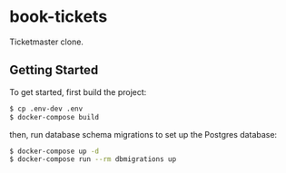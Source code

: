 # book-tickets

Ticketmaster clone.


## Getting Started

To get started, first build the project:

```bash
$ cp .env-dev .env
$ docker-compose build
```

then, run database schema migrations to set up the Postgres database:

```bash
$ docker-compose up -d
$ docker-compose run --rm dbmigrations up
```
